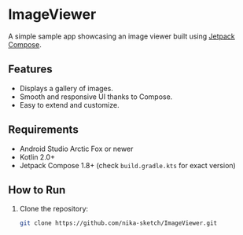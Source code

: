 # ImageViewer

A simple sample app showcasing an image viewer built using [Jetpack Compose](https://developer.android.com/jetpack/compose).

## Features

- Displays a gallery of images.
- Smooth and responsive UI thanks to Compose.
- Easy to extend and customize.

## Requirements

- Android Studio Arctic Fox or newer
- Kotlin 2.0+
- Jetpack Compose 1.8+ (check `build.gradle.kts` for exact version)

## How to Run

1. Clone the repository:
   ```bash
   git clone https://github.com/nika-sketch/ImageViewer.git
